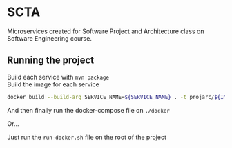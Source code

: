 # SCTA
Microservices created for Software Project and Architecture class on Software Engineering course.

## Running the project
Build each service with `mvn package` <br>
Build the image for each service <br>
```bash
docker build --build-arg SERVICE_NAME=${SERVICE_NAME} . -t projarc/${IMAGE_NAME}:latest -f ./docker/Dockerfile
```

And then finally run the docker-compose file on `./docker`

Or... 

Just run the `run-docker.sh` file on the root of the project